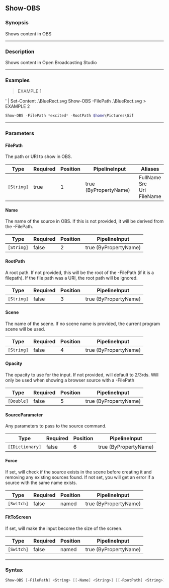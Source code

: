 Show-OBS
--------

### Synopsis
Shows content in OBS

---

### Description

Shows content in Open Broadcasting Studio

---

### Examples
> EXAMPLE 1

<polygon points="0 0 0 1 1 1 1 0" fill="blue" />
</svg>' | Set-Content .\BlueRect.svg
Show-OBS -FilePath .\BlueRect.svg
> EXAMPLE 2

```PowerShell
Show-OBS -FilePath *excited* -RootPath $home\Pictures\Gif
```

---

### Parameters
#### **FilePath**
The path or URI to show in OBS.

|Type      |Required|Position|PipelineInput        |Aliases                              |
|----------|--------|--------|---------------------|-------------------------------------|
|`[String]`|true    |1       |true (ByPropertyName)|FullName<br/>Src<br/>Uri<br/>FileName|

#### **Name**
The name of the source in OBS.
If this is not provided, it will be derived from the -FilePath.

|Type      |Required|Position|PipelineInput        |
|----------|--------|--------|---------------------|
|`[String]`|false   |2       |true (ByPropertyName)|

#### **RootPath**
A root path.
If not provided, this will be the root of the -FilePath (if it is a filepath).
If the file path was a URI, the root path will be ignored.

|Type      |Required|Position|PipelineInput        |
|----------|--------|--------|---------------------|
|`[String]`|false   |3       |true (ByPropertyName)|

#### **Scene**
The name of the scene.
If no scene name is provided, the current program scene will be used.

|Type      |Required|Position|PipelineInput        |
|----------|--------|--------|---------------------|
|`[String]`|false   |4       |true (ByPropertyName)|

#### **Opacity**
The opacity to use for the input.
If not provided, will default to 2/3rds.
Will only be used when showing a browser source with a -FilePath

|Type      |Required|Position|PipelineInput        |
|----------|--------|--------|---------------------|
|`[Double]`|false   |5       |true (ByPropertyName)|

#### **SourceParameter**
Any parameters to pass to the source command.

|Type           |Required|Position|PipelineInput        |
|---------------|--------|--------|---------------------|
|`[IDictionary]`|false   |6       |true (ByPropertyName)|

#### **Force**
If set, will check if the source exists in the scene before creating it and removing any existing sources found.
If not set, you will get an error if a source with the same name exists.

|Type      |Required|Position|PipelineInput        |
|----------|--------|--------|---------------------|
|`[Switch]`|false   |named   |true (ByPropertyName)|

#### **FitToScreen**
If set, will make the input become the size of the screen.

|Type      |Required|Position|PipelineInput        |
|----------|--------|--------|---------------------|
|`[Switch]`|false   |named   |true (ByPropertyName)|

---

### Syntax
```PowerShell
Show-OBS [-FilePath] <String> [[-Name] <String>] [[-RootPath] <String>] [[-Scene] <String>] [[-Opacity] <Double>] [[-SourceParameter] <IDictionary>] [-Force] [-FitToScreen] [<CommonParameters>]
```
